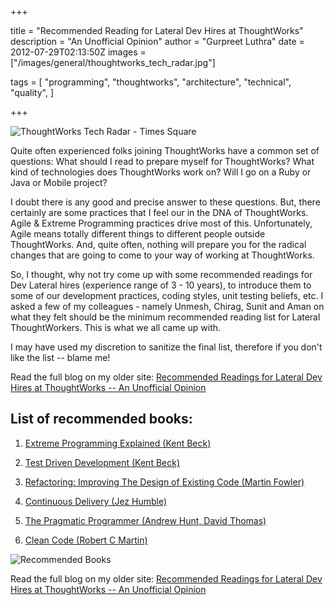 +++

title = "Recommended Reading for Lateral Dev Hires at ThoughtWorks"
description = "An Unofficial Opinion"
author = "Gurpreet Luthra"
date = 2012-07-29T02:13:50Z
images = ["/images/general/thoughtworks_tech_radar.jpg"]


tags = [
    "programming",
    "thoughtworks",
    "architecture",
    "technical",
    "quality",
]

+++

![ThoughtWorks Tech Radar - Times Square](/images/general/thoughtworks_tech_radar.jpg "ThoughtWorks Tech Radar - Times Square")


Quite often experienced folks joining ThoughtWorks have a common set of questions: What should I read to prepare myself for ThoughtWorks? What kind of technologies does ThoughtWorks work on? Will I go on a Ruby or Java or Mobile project?

I doubt there is any good and precise answer to these questions. But, there certainly are some practices that I feel our in the DNA of ThoughtWorks. Agile & Extreme Programming practices drive most of this. Unfortunately, Agile means totally different things to different people outside ThoughtWorks. And, quite often, nothing will prepare you for the radical changes that are going to come to your way of working at ThoughtWorks.

So, I thought, why not try come up with some recommended readings for Dev Lateral hires (experience range of 3 - 10 years), to introduce them to some of our development practices, coding styles, unit testing beliefs, etc. I asked a few of my colleagues - namely Unmesh, Chirag, Sunit and Aman on what they felt should be the minimum recommended reading list for Lateral ThoughtWorkers. This is what we all came up with.

I may have used my discretion to sanitize the final list, therefore if you don't like the list -- blame me!


Read the full blog on my older site:
[Recommended Readings for Lateral Dev Hires at ThoughtWorks -- An Unofficial Opinion](http://techie-notebook.blogspot.com/2012/07/recommended-readings-for-lateral-dev.html)

## List of recommended books:


1. [Extreme Programming Explained (Kent Beck)](https://www.amazon.in/Extreme-Programming-Explained-Embrace-Change-ebook/dp/B00N1ZN6C0/ref=as_li_ss_tl?dchild=1&keywords=Extreme+programming+explained&qid=1603457760&s=digital-text&sr=1-1&linkCode=ll1&tag=gsluthra08-21&linkId=5c3b64102b5eec0a44ca414e8bf57574&language=en_IN)

2. [Test Driven Development (Kent Beck)](https://www.amazon.in/Test-Driven-Development-Kent-Beck/dp/8131715957/ref=as_li_ss_tl?dchild=1&keywords=TDD+by+example+kent&qid=1603457715&s=digital-text&sr=1-1&linkCode=ll1&tag=gsluthra08-21&linkId=675b4f2f04ce0d783ad95b3a666857f4&language=en_IN)

3. [Refactoring: Improving The Design of Existing Code (Martin Fowler)](https://www.amazon.in/Refactoring-Improving-Existing-Addison-Wesley-Technology-ebook/dp/B007WTFWJ6/ref=as_li_ss_tl?_encoding=UTF8&qid=&sr=&linkCode=ll1&tag=gsluthra08-21&linkId=bae65072d8252338a85ed9e0412ba846&language=en_IN)

4. [Continuous Delivery (Jez Humble)](https://www.amazon.in/Continuous-Delivery-Reliable-Deployment-Automation/dp/9332573719/ref=as_li_ss_tl?_encoding=UTF8&qid=1603458415&sr=8-2&linkCode=ll1&tag=gsluthra08-21&linkId=2aff4cee976f593af1cd7f057ae3abc2&language=en_IN)

5. [The Pragmatic Programmer (Andrew Hunt, David Thomas)](https://www.amazon.in/Pragmatic-Programmer-Journeyman-Master-ebook/dp/B003GCTQAE/ref=as_li_ss_tl?dchild=1&keywords=The+pragmatic+programmer&qid=1603458344&sr=8-2&linkCode=ll1&tag=gsluthra08-21&linkId=08276ef2c090579b8f2bac84897ccf9c&language=en_IN)

6. [Clean Code (Robert C Martin)](https://www.amazon.in/Clean-Code-Robert-C-Martin/dp/8131773388/ref=as_li_ss_tl?dchild=1&keywords=clean+code&qid=1603458048&sr=8-4&linkCode=ll1&tag=gsluthra08-21&linkId=bcfdc7fe923b16c8d89804387ab2a00e&language=en_IN)


![Recommended Books](/images/general/recommended_books.jpg "Recommended Books")


Read the full blog on my older site:
[Recommended Readings for Lateral Dev Hires at ThoughtWorks -- An Unofficial Opinion](http://techie-notebook.blogspot.com/2012/07/recommended-readings-for-lateral-dev.html)
